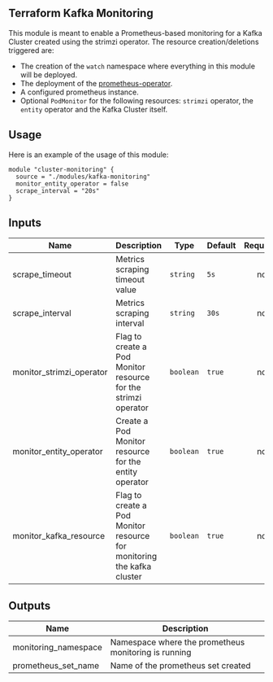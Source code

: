 ## Terraform Kafka Monitoring

This module is meant to enable a Prometheus-based monitoring for a Kafka Cluster created using the strimzi operator.
The resource creation/deletions triggered are:

- The creation of the `watch` namespace where everything in this module will be deployed.
- The deployment of the [prometheus-operator](https://github.com/prometheus-operator/prometheus-operator).
- A configured prometheus instance.
- Optional `PodMonitor` for the following resources: `strimzi` operator, the `entity` operator and the Kafka Cluster itself.

## Usage

Here is an example of the usage of this module:

```hcl
module "cluster-monitoring" {
  source = "./modules/kafka-monitoring"
  monitor_entity_operator = false
  scrape_interval = "20s"
}
```

## Inputs

| Name | Description | Type | Default | Required |
|------|-------------|------|---------|:--------:|
| scrape\_timeout | Metrics scraping timeout value | `string` | `5s` | no |
| scrape\_interval | Metrics scraping interval | `string` | `30s` | no |
| monitor\_strimzi\_operator | Flag to create a Pod Monitor resource for the strimzi operator | `boolean` | `true` | no |
| monitor\_entity\_operator | Create a Pod Monitor resource for the entity operator | `boolean` | `true` | no |
| monitor\_kafka\_resource | Flag to create a Pod Monitor resource for monitoring the kafka cluster | `boolean` | `true` | no |

## Outputs

| Name | Description |
|------|-------------|
| monitoring\_namespace | Namespace where the prometheus monitoring is running | 
| prometheus\_set\_name | Name of the prometheus set created |
